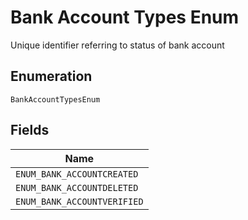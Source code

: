 
# Bank Account Types Enum

Unique identifier referring to status of bank account

## Enumeration

`BankAccountTypesEnum`

## Fields

| Name |
|  --- |
| `ENUM_BANK_ACCOUNTCREATED` |
| `ENUM_BANK_ACCOUNTDELETED` |
| `ENUM_BANK_ACCOUNTVERIFIED` |

